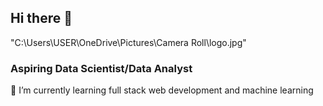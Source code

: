 ## Hi there 👋

"C:\Users\USER\OneDrive\Pictures\Camera Roll\logo.jpg"

### Aspiring Data Scientist/Data Analyst
🌱 I’m currently learning full stack web development and machine learning

<!--
**abinashsahoo007/abinashsahoo007** is a ✨ _special_ ✨ repository because its `README.md` (this file) appears on your GitHub profile.

Here are some ideas to get you started:

- 🔭 I’m currently working on ...
- 🌱 I’m currently learning ...
- 👯 I’m looking to collaborate on ...
- 🤔 I’m looking for help with ...
- 💬 Ask me about ...
- 📫 How to reach me: ...
- 😄 Pronouns: ...
- ⚡ Fun fact: ...
-->
